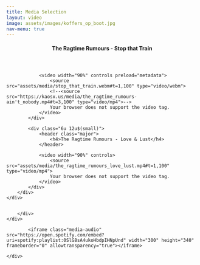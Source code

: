 ```yaml
---
title: Media Selection
layout: video
image: assets/images/koffers_op_boot.jpg
nav-menu: true
---
```


<!-- Main -->
<div id="main">

<!-- One -->
<section id="one">
    <div class="inner">
        <div class="row">
            <div class="6u 12u$(small)">
                <header class="major">
                    <h4>The Ragtime Rumours - Stop that Train</h4>
                </header>
                
                <video width="90%" controls preload="metadata">
                    <source src="assets/media/stop_that_train.webm#t=1,100" type="video/webm">
                    <!--<source src="https://kaosx.us/media/the_ragtime_rumours-ain't_nobody.mp4#t=3,100" type="video/mp4">-->
                    Your browser does not support the video tag.
                </video>
            </div>
            
            <div class="6u 12u$(small)">
                <header class="major">
                    <h4>The Ragtime Rumours - Love & Lust</h4>
                </header>
                
                <video width="90%" controls>
                    <source src="assets/media/the_ragtime_rumours_love_lust.mp4#t=1,100" type="video/mp4">
                    Your browser does not support the video tag.
                </video>
            </div>
        </div>
    </div>
</section>

<!--image section -->
<section id="two">
    <div class="box alt" id="images">
        <div class="row 50% uniform">
            <div class="4u"><span class="image fit"><img src="assets/images/tom_2019.jpg" alt="" /></span></div>
            <div class="4u"><span class="image fit"><img src="assets/images/niki_2019.jpg" alt="" /></span></div>
            <div class="4u$"><span class="image fit"><img src="assets/images/thimo_2019.jpg" alt="" /></span></div>
            <!-- Break -->
            <div class="4u"><span class="image fit"><img src="assets/images/timo_tom.jpg" alt="" /></span></div>
            <div class="4u"><span class="image fit"><img src="assets/images/band2018.jpg" alt="" /></span></div>
            <div class="4u$"><span class="image fit"><img src="assets/images/sjaak_2019.jpg" alt="" /></span></div>
            <!-- Break -->
            <div class="4u"><span class="image fit"><img src="assets/images/street.jpg" alt="" /></span></div>
            <div class="4u"><span class="image fit"><img src="assets/images/band_2019.jpg" alt="" /></span></div>
            <div class="4u$"><span class="image fit"><img src="assets/images/band2_2019.jpg" alt="" /></span></div>
            <!-- Break -->
            <div class="4u"><span class="image fit"><img src="assets/images/street3.jpg" alt="" /></span></div>
            <div class="4u"><span class="image fit"><img src="assets/images/bar_bw.jpg" alt="" /></span></div>
            <div class="4u$"><span class="image fit"><img src="assets/images/persfoto.png" alt="" /></span></div>
            <!-- Break -->
            <div class="4u"><span class="image fit"><img src="assets/images/trr.jpg" alt="" /></span></div>
            <div class="4u"><span class="image fit"><img src="assets/images/zomerparkfeest.jpg" alt="" /></span></div>
            <div class="4u$"><span class="image fit"><img src="assets/images/band_cl2.png" alt="" /></span></div>
            
        </div>
    </div>
</section>

<!-- Spotify player -->
<section id="three">
	<div class="inner">
        
            <iframe class="media-audio" src="https://open.spotify.com/embed?uri=spotify:playlist:0SlG8sA4ukoHbdpIHNpUnd" width="300" height="340" frameborder="0" allowtransparency="true"></iframe>

	</div>
</section>
</div>
